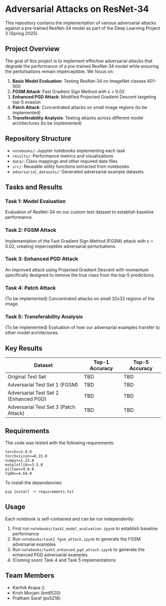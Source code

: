 # Adversarial Attacks on ResNet-34

This repository contains the implementation of various adversarial attacks against a pre-trained ResNet-34 model as part of the Deep Learning Project 3 (Spring 2025).

## Project Overview

The goal of this project is to implement effective adversarial attacks that degrade the performance of a pre-trained ResNet-34 model while ensuring the perturbations remain imperceptible. We focus on:

1. **Basic Model Evaluation**: Testing ResNet-34 on ImageNet classes 401-500
2. **FGSM Attack**: Fast Gradient Sign Method with ε = 0.02
3. **Enhanced PGD Attack**: Modified Projected Gradient Descent targeting top-5 evasion
4. **Patch Attack**: Concentrated attacks on small image regions (to be implemented)
5. **Transferability Analysis**: Testing attacks across different model architectures (to be implemented)

## Repository Structure

- `notebooks/`: Jupyter notebooks implementing each task
- `results/`: Performance metrics and visualizations
- `data/`: Class mappings and other required data files
- `src/`: Reusable utility functions extracted from notebooks
- `adversarial_datasets/`: Generated adversarial example datasets

## Tasks and Results

### Task 1: Model Evaluation
Evaluation of ResNet-34 on our custom test dataset to establish baseline performance.

### Task 2: FGSM Attack
Implementation of the Fast Gradient Sign Method (FGSM) attack with ε = 0.02, creating imperceptible adversarial perturbations.

### Task 3: Enhanced PGD Attack
An improved attack using Projected Gradient Descent with momentum specifically designed to remove the true class from the top-5 predictions.

### Task 4: Patch Attack
(To be implemented) Concentrated attacks on small 32x32 regions of the image.

### Task 5: Transferability Analysis
(To be implemented) Evaluation of how our adversarial examples transfer to other model architectures.

## Key Results

| Dataset | Top-1 Accuracy | Top-5 Accuracy |
|---------|---------------|---------------|
| Original Test Set | TBD | TBD |
| Adversarial Test Set 1 (FGSM) | TBD | TBD |
| Adversarial Test Set 2 (Enhanced PGD) | TBD | TBD |
| Adversarial Test Set 3 (Patch Attack) | TBD | TBD |

## Requirements

The code was tested with the following requirements:
```
torch>=2.0.0
torchvision>=0.15.0
numpy>=1.23.0
matplotlib>=3.5.0
pillow>=9.0.0
tqdm>=4.64.0
```

To install the dependencies:
```
pip install -r requirements.txt
```

## Usage

Each notebook is self-contained and can be run independently:

1. First run `notebooks/task1_model_evaluation.ipynb` to establish baseline performance
2. Run `notebooks/task2_fgsm_attack.ipynb` to generate the FGSM adversarial examples
3. Run `notebooks/task3_enhanced_pgd_attack.ipynb` to generate the enhanced PGD adversarial examples
4. (Coming soon) Task 4 and Task 5 implementations

## Team Members
- Karthik Krapa ()
- Krish Murjani (km6520)
- Pratham Saraf (ps5218)


